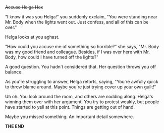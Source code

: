 ~~Accuse Helga Hex~~

"I know it was you Helga!" you suddenly exclaim, "You were standing near Mr. Body when the lights went out. Just confess, and all of this can be over."

Helga looks at you aghast.

"How could you accuse me of something so horrible?" she says, "Mr. Body was my good friend and colleague. Besides, if I was over here with Mr. Body, how could I have turned off the lights?"

A good question. You hadn't considered that. Her question throws you off balance.

As you're struggling to answer, Helga retorts, saying, "You're awfully quick to throw blame around. Maybe you're just trying cover up your own guilt!"

Uh oh. You look around the room, and others are nodding along. Helga's winning them over with her argument.  You try to protest weakly, but people have started to yell at this point. Things are getting out of hand.

Maybe you missed something. An important detail somewhere.

**THE END**
